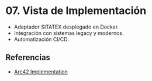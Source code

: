 # 07. Vista de Implementación

- Adaptador SITATEX desplegado en Docker.
- Integración con sistemas legacy y modernos.
- Automatización CI/CD.

## Referencias
- [Arc42 Implementation](https://docs.arc42.org/section-7/)
